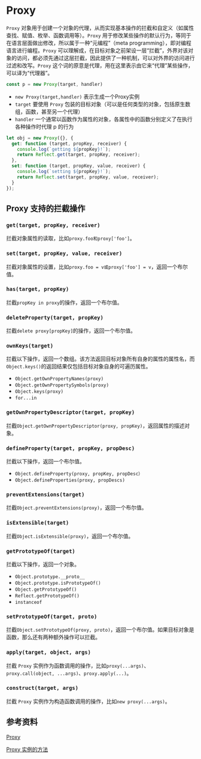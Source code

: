 # Proxy

`Proxy` 对象用于创建一个对象的代理，从而实现基本操作的拦截和自定义（如属性查找、赋值、枚举、函数调用等）。`Proxy` 用于修改某些操作的默认行为，等同于在语言层面做出修改，所以属于一种“元编程”（meta programming），即对编程语言进行编程。`Proxy` 可以理解成，在目标对象之前架设一层“拦截”，外界对该对象的访问，都必须先通过这层拦截，因此提供了一种机制，可以对外界的访问进行过滤和改写。`Proxy` 这个词的原意是代理，用在这里表示由它来“代理”某些操作，可以译为“代理器”。

```js
const p = new Proxy(target, handler)
```

- `new Proxy(target,handler)` 表示生成一个Proxy实例
- `target` 要使用 `Proxy` 包装的目标对象（可以是任何类型的对象，包括原生数组，函数，甚至另一个代理）
- `handler` 一个通常以函数作为属性的对象，各属性中的函数分别定义了在执行各种操作时代理 p 的行为

```js
let obj = new Proxy({}, {
  get: function (target, propKey, receiver) {
    console.log(`getting ${propKey}!`);
    return Reflect.get(target, propKey, receiver);
  },
  set: function (target, propKey, value, receiver) {
    console.log(`setting ${propKey}!`);
    return Reflect.set(target, propKey, value, receiver);
  }
});
```

## Proxy 支持的拦截操作

### `get(target, propKey, receiver)`

拦截对象属性的读取，比如`proxy.foo和proxy['foo']`。

### `set(target, propKey, value, receiver)`

拦截对象属性的设置，比如`proxy.foo = v或proxy['foo'] = v`，返回一个布尔值。

### `has(target, propKey)`

拦截`propKey in proxy`的操作，返回一个布尔值。

### `deleteProperty(target, propKey)`

拦截`delete proxy[propKey]`的操作，返回一个布尔值。

### `ownKeys(target)`

拦截以下操作，返回一个数组。该方法返回目标对象所有自身的属性的属性名，而`Object.keys()`的返回结果仅包括目标对象自身的可遍历属性。

- `Object.getOwnPropertyNames(proxy)`
- `Object.getOwnPropertySymbols(proxy)`
- `Object.keys(proxy)`
- `for...in`

### `getOwnPropertyDescriptor(target, propKey)`

拦截`Object.getOwnPropertyDescriptor(proxy, propKey)`，返回属性的描述对象。

### `defineProperty(target, propKey, propDesc)`

拦截以下操作，返回一个布尔值。

- `Object.defineProperty(proxy, propKey, propDesc）`
- `Object.defineProperties(proxy, propDescs)`

### `preventExtensions(target)`

拦截`Object.preventExtensions(proxy)`，返回一个布尔值。

### `isExtensible(target)`

拦截`Object.isExtensible(proxy)`，返回一个布尔值。

### `getPrototypeOf(target)`

拦截以下操作，返回一个对象。

- `Object.prototype.__proto__`
- `Object.prototype.isPrototypeOf()`
- `Object.getPrototypeOf()`
- `Reflect.getPrototypeOf()`
- `instanceof`

### `setPrototypeOf(target, proto)`

拦截`Object.setPrototypeOf(proxy, proto)`，返回一个布尔值。如果目标对象是函数，那么还有两种额外操作可以拦截。

### `apply(target, object, args)`

拦截 `Proxy` 实例作为函数调用的操作，比如`proxy(...args)`、`proxy.call(object, ...args)`、`proxy.apply(...)`。

### `construct(target, args)`

拦截 `Proxy` 实例作为构造函数调用的操作，比如`new proxy(...args)`。

## 参考资料

[Proxy](https://developer.mozilla.org/zh-CN/docs/Web/JavaScript/Reference/Global_Objects/Proxy)

[Proxy 实例的方法](https://www.bookstack.cn/read/es6-3rd/spilt.2.docs-proxy.md)